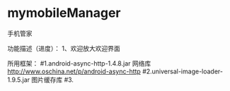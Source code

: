 # mymobileManager
手机管家

功能描述（进度）：
1、欢迎放大欢迎界面










所用框架：
#1.android-async-http-1.4.8.jar     网络库   http://www.oschina.net/p/android-async-http
#2.universal-image-loader-1.9.5.jar 图片缓存库
#3.


